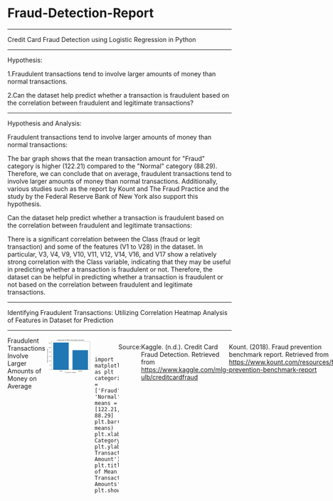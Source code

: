 # Fraud-Detection-Report
<hr>
Credit Card Fraud Detection using Logistic Regression in Python

<hr>

Hypothesis:

1.Fraudulent transactions tend to involve larger amounts of money than normal transactions.

2.Can the dataset help predict whether a transaction is fraudulent based on the correlation between fraudulent and legitimate transactions?

<hr>
Hypothesis and Analysis:

Fraudulent transactions tend to involve larger amounts of money than normal transactions:

The bar graph shows that the mean transaction amount for "Fraud" category is higher (122.21) compared to the "Normal" category (88.29). Therefore, we can conclude that on average, fraudulent transactions tend to involve larger amounts of money than normal transactions. Additionally, various studies such as the report by Kount and The Fraud Practice and the study by the Federal Reserve Bank of New York also support this hypothesis.

Can the dataset help predict whether a transaction is fraudulent based on the correlation between fraudulent and legitimate transactions:

There is a significant correlation between the Class (fraud or legit transaction) and some of the features (V1 to V28) in the dataset. In particular, V3, V4, V9, V10, V11, V12, V14, V16, and V17 show a relatively strong correlation with the Class variable, indicating that they may be useful in predicting whether a transaction is fraudulent or not. Therefore, the dataset can be helpful in predicting whether a transaction is fraudulent or not based on the correlation between fraudulent and legitimate transactions. 

<hr>


Identifying Fraudulent Transactions: Utilizing Correlation Heatmap Analysis of Features in Dataset for Prediction
<hr>
<div style="display: flex;">
    <div style="flex-basis: 50%;">
        <img src="https://github.com/KamoEllen/Fraud-Detection-Report/blob/main/heatmap.png" alt="Heatmap" width="400"/>
    </div>
<pre><code>
<div>
import pandas as pd
import seaborn as sns
import matplotlib.pyplot as plt
# creating dataframe
data = pd.DataFrame({
    'Class': [0, 1],
    'Mean_Amount': [94838.202258, 80746.806911],
    'V1': [0.008258, -4.771948],
    'V2': [-0.006271, 3.623778],
    'V3': [0.012171, -7.033281],
    'V4': [-0.007860, 4.542029],
    'V5': [0.005453, -3.151225],
    'V6': [0.002419, -1.397737],
    'V7': [0.009637, -5.568731],
    'V8': [-0.000987, 0.570636],
    'V9': [0.004467, -2.581123],
    'V10': [0.009824, -5.676883],
    'V11': [-0.006576, 3.800173],
    'V12': [0.010832, -6.259393],
    'V13': [0.000189, -0.109334],
    'V14': [0.012064, -6.971723],
    'V15': [0.000161, -0.092929],
    'V16': [0.007164, -4.139946],
    'V17': [0.011535, -6.665836],
    'V18': [0.003887, -2.246308],
    'V19': [-0.001178, 0.680659],
    'V20': [-0.000644, 0.372319],
    'V21': [-0.001235, 0.713588],
    'V22': [-0.000024, 0.014049],
    'V23': [0.000070, -0.040308],
    'V24': [0.000182, -0.105130],
    'V25': [-0.000072, 0.041449],
    'V26': [-0.000089, 0.051648],
    'V27': [-0.000295, 0.170575],
    'V28': [-0.000131, 0.075667]
})
#correlation matrix
corr_matrix = data.corr()
#heatmap using seaborn package
sns.heatmap(corr_matrix, cmap='coolwarm', annot=True, fmt='.2f')
plt.title('Correlation Heatmap for Fraud and Legit Transactions')
plt.show()
</div>
 </code></pre>
  

<hr>
Fraudulent Transactions Involve Larger Amounts of Money on Average
<hr>
<div style="display: flex;">
    <div style="flex-basis: 50%;">
        <img src="https://github.com/KamoEllen/Fraud-Detection-Report/blob/main/compare_mean.png" alt="Compare Mean" width="400"/>
    </div>
<pre><code>
<div>
import matplotlib.pyplot as plt
categories = ['Fraud', 'Normal']
means = [122.21, 88.29]
plt.bar(categories, means)
plt.xlabel('Transaction Category')
plt.ylabel('Mean Transaction Amount')
plt.title('Comparison of Mean Transaction Amounts')
plt.show()
</div>
</code></pre>
<hr>

Source:
<hr>

Kaggle. (n.d.). Credit Card Fraud Detection. Retrieved from https://www.kaggle.com/mlg-ulb/creditcardfraud

Kount. (2018). Fraud prevention benchmark report. Retrieved from https://www.kount.com/resources/fraud-prevention-benchmark-report

The Fraud Practice. (2018). 2018 true cost of fraud℠ study: e-commerce/Retail Edition. Retrieved from https://www.fraudpractice.com/p-156-2018-true-cost-of-fraud-sm-study-e-commerceretail-edition.aspx

Federal Reserve Bank of New York. (2016). Cybersecurity and financial stability: Risks and resilience. Retrieved from https://www.newyorkfed.org/medialibrary/media/research/conference/2016/Cybersecurity-and-Financial-Stability-Risks-and-Resilience.pdf
